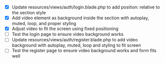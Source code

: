 - [x] Update resources/views/auth/login.blade.php to add position: relative to the section style
- [x] Add video element as background inside the section with autoplay, muted, loop, and proper styling
- [x] Adjust video to fit the screen using fixed positioning
- [ ] Test the login page to ensure video background works
- [ ] Update resources/views/auth/register.blade.php to add video background with autoplay, muted, loop and styling to fit screen
- [ ] Test the register page to ensure video background works and form fits well
